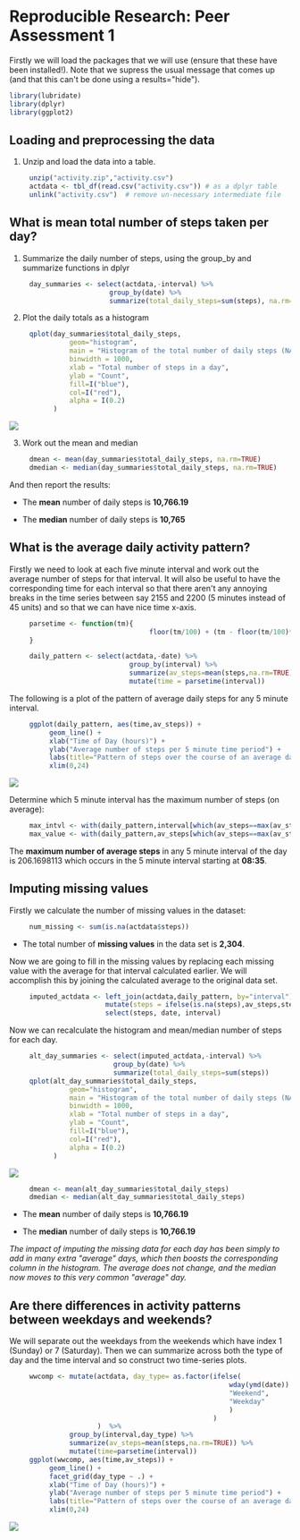 # Reproducible Research: Peer Assessment 1



Firstly we will load the packages that we will use (ensure that these have been installed!). 
Note that we supress the usual message that comes up (and that this can't be done 
using a results="hide").


```r
library(lubridate)
library(dplyr)
library(ggplot2)
```

## Loading and preprocessing the data

1. Unzip and load the data into a table.   


```r
     unzip("activity.zip","activity.csv")  
     actdata <- tbl_df(read.csv("activity.csv")) # as a dplyr table  
     unlink("activity.csv")  # remove un-necessary intermediate file
```

  
  
## What is mean total number of steps taken per day?
1. Summarize the daily number of steps, using the group_by and summarize functions in dplyr


```r
     day_summaries <- select(actdata,-interval) %>%
                         group_by(date) %>%
                         summarize(total_daily_steps=sum(steps), na.rm=TRUE)
```

2. Plot the daily totals as a histogram


```r
     qplot(day_summaries$total_daily_steps,
               geom="histogram",
               main = "Histogram of the total number of daily steps (NAs ignored)",
               binwidth = 1000,
               xlab = "Total number of steps in a day", 
               ylab = "Count",
               fill=I("blue"),
               col=I("red"),
               alpha = I(0.2)
           )
```

![](PA1_template_files/figure-html/daily_histogram-1.png) 

3. Work out the mean and median


```r
     dmean <- mean(day_summaries$total_daily_steps, na.rm=TRUE)
     dmedian <- median(day_summaries$total_daily_steps, na.rm=TRUE)
```

And then report the results:  

- The **mean** number of daily steps is **10,766.19**

- The **median** number of daily steps is **10,765**

## What is the average daily activity pattern?

Firstly we need to look at each five minute interval and work out the average 
number of steps for that interval.  It will also be useful to have the corresponding
time for each interval so that there aren't any annoying breaks in the time
series between say 2155 and 2200 (5 minutes instead of 45 units) and so that 
we can have nice time x-axis.



```r
     parsetime <- function(tm){
                                   floor(tm/100) + (tm - floor(tm/100)*100)/60
     }

     daily_pattern <- select(actdata,-date) %>%
                              group_by(interval) %>%
                              summarize(av_steps=mean(steps,na.rm=TRUE)) %>%
                              mutate(time = parsetime(interval))
```

The following is a plot of the pattern of average daily steps for any 5 minute interval.

```r
     ggplot(daily_pattern, aes(time,av_steps)) + 
          geom_line() +
          xlab("Time of Day (hours)") + 
          ylab("Average number of steps per 5 minute time period") +
          labs(title="Pattern of steps over the course of an average day (NAs ignored)") +
          xlim(0,24)
```

![](PA1_template_files/figure-html/daily_pattern-1.png) 

Determine which 5 minute interval has the maximum number of steps (on average):


```r
     max_intvl <- with(daily_pattern,interval[which(av_steps==max(av_steps))])
     max_value <- with(daily_pattern,av_steps[which(av_steps==max(av_steps))])
```

The **maximum number of average steps** in any 5 minute interval of the day is 
206.1698113 which occurs in the 5 minute interval starting at 
**08:35**.

## Imputing missing values

Firstly we calculate the number of missing values in the dataset:


```r
     num_missing <- sum(is.na(actdata$steps))
```

- The total number of **missing values** in the data set is **2,304**.

Now we are going to fill in the missing values by replacing each missing value with the average for that interval calculated earlier.  We will accomplish this by joining the calculated average to the original data set.


```r
     imputed_actdata <- left_join(actdata,daily_pattern, by="interval") %>%
                        mutate(steps = ifelse(is.na(steps),av_steps,steps)) %>%
                        select(steps, date, interval)
```
     
Now we can recalculate the histogram and mean/median number of steps for each day.

```r
     alt_day_summaries <- select(imputed_actdata,-interval) %>%
                          group_by(date) %>%
                          summarize(total_daily_steps=sum(steps))
     qplot(alt_day_summaries$total_daily_steps,
               geom="histogram",
               main = "Histogram of the total number of daily steps (NAs imputed)",
               binwidth = 1000,
               xlab = "Total number of steps in a day", 
               ylab = "Count",
               fill=I("blue"),
               col=I("red"),
               alpha = I(0.2)
           )
```

![](PA1_template_files/figure-html/step_recalculation-1.png) 

```r
     dmean <- mean(alt_day_summaries$total_daily_steps)
     dmedian <- median(alt_day_summaries$total_daily_steps)
```

- The **mean** number of daily steps is **10,766.19**

- The **median** number of daily steps is **10,766.19**

*The impact of imputing the missing data for each day has been simply to add in 
many extra "average" days, which then boosts the corresponding column in the 
histogram. The average does not change, and the median now moves to this very 
common "average" day.*



## Are there differences in activity patterns between weekdays and weekends?

We will separate out the weekdays from the weekends which have index 1 (Sunday) 
or 7 (Saturday).  Then we can summarize across both the type of day and the time 
interval and so construct two time-series plots.

```r
     wwcomp <- mutate(actdata, day_type= as.factor(ifelse(
                                                       wday(ymd(date)) %in% c(1,7),
                                                       "Weekend",
                                                       "Weekday"
                                                       )
                                                   )
                      )  %>%
               group_by(interval,day_type) %>%
               summarize(av_steps=mean(steps,na.rm=TRUE)) %>%
               mutate(time=parsetime(interval))
     ggplot(wwcomp, aes(time,av_steps)) + 
          geom_line() +
          facet_grid(day_type ~ .) +
          xlab("Time of Day (hours)") + 
          ylab("Average number of steps per 5 minute time period") +
          labs(title="Pattern of steps over the course of an average day (NAs ignored)") +
          xlim(0,24) 
```

![](PA1_template_files/figure-html/weekday_weekend_comparison-1.png) 
